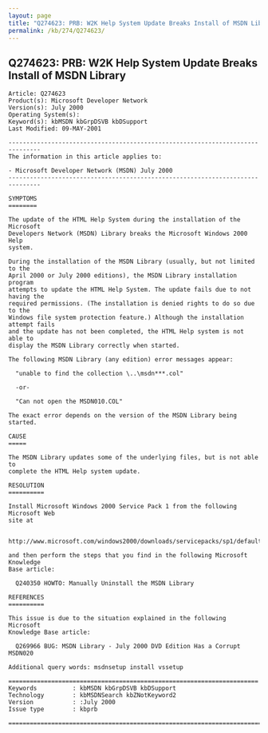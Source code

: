 ```yaml
---
layout: page
title: "Q274623: PRB: W2K Help System Update Breaks Install of MSDN Library"
permalink: /kb/274/Q274623/
---
```


## Q274623: PRB: W2K Help System Update Breaks Install of MSDN Library

	Article: Q274623
	Product(s): Microsoft Developer Network
	Version(s): July 2000
	Operating System(s): 
	Keyword(s): kbMSDN kbGrpDSVB kbDSupport
	Last Modified: 09-MAY-2001
	
	-------------------------------------------------------------------------------
	The information in this article applies to:
	
	- Microsoft Developer Network (MSDN) July 2000 
	-------------------------------------------------------------------------------
	
	SYMPTOMS
	========
	
	The update of the HTML Help System during the installation of the Microsoft
	Developers Network (MSDN) Library breaks the Microsoft Windows 2000 Help
	system.
	
	During the installation of the MSDN Library (usually, but not limited to the
	April 2000 or July 2000 editions), the MSDN Library installation program
	attempts to update the HTML Help System. The update fails due to not having the
	required permissions. (The installation is denied rights to do so due to the
	Windows file system protection feature.) Although the installation attempt fails
	and the update has not been completed, the HTML Help system is not able to
	display the MSDN Library correctly when started.
	
	The following MSDN Library (any edition) error messages appear:
	
	  "unable to find the collection \..\msdn***.col"
	
	  -or-
	
	  "Can not open the MSDN010.COL"
	
	The exact error depends on the version of the MSDN Library being started.
	
	CAUSE
	=====
	
	The MSDN Library updates some of the underlying files, but is not able to
	complete the HTML Help system update.
	
	RESOLUTION
	==========
	
	Install Microsoft Windows 2000 Service Pack 1 from the following Microsoft Web
	site at
	
	  http://www.microsoft.com/windows2000/downloads/servicepacks/sp1/default.asp
	
	and then perform the steps that you find in the following Microsoft Knowledge
	Base article:
	
	  Q240350 HOWTO: Manually Uninstall the MSDN Library
	
	REFERENCES
	==========
	
	This issue is due to the situation explained in the following Microsoft
	Knowledge Base article:
	
	  Q269966 BUG: MSDN Library - July 2000 DVD Edition Has a Corrupt MSDN020
	
	Additional query words: msdnsetup install vssetup
	
	======================================================================
	Keywords          : kbMSDN kbGrpDSVB kbDSupport 
	Technology        : kbMSDNSearch kbZNotKeyword2
	Version           : :July 2000
	Issue type        : kbprb
	
	=============================================================================
	
